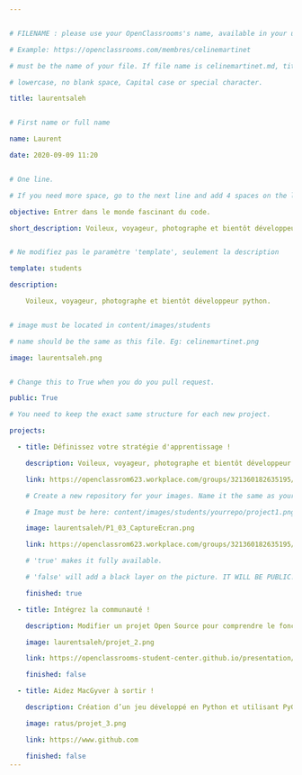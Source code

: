 ```yaml
---


# FILENAME : please use your OpenClassrooms's name, available in your url.

# Example: https://openclassrooms.com/membres/celinemartinet

# must be the name of your file. If file name is celinemartinet.md, title is celinemartinet.

# lowercase, no blank space, Capital case or special character.

title: laurentsaleh


# First name or full name

name: Laurent

date: 2020-09-09 11:20


# One line.

# If you need more space, go to the next line and add 4 spaces on the left, as in 'description'.

objective: Entrer dans le monde fascinant du code.

short_description: Voileux, voyageur, photographe et bientôt développeur python.


# Ne modifiez pas le paramètre 'template', seulement la description

template: students

description:

    Voileux, voyageur, photographe et bientôt développeur python.


# image must be located in content/images/students

# name should be the same as this file. Eg: celinemartinet.png

image: laurentsaleh.png


# Change this to True when you do you pull request.

public: True

# You need to keep the exact same structure for each new project.

projects:

  - title: Définissez votre stratégie d'apprentissage !

    description: Voileux, voyageur, photographe et bientôt développeur python.

    link: https://openclassrom623.workplace.com/groups/321360182635195/permalink/321362302634983

    # Create a new repository for your images. Name it the same as your nickname and profile picture.

    # Image must be here: content/images/students/yourrepo/project1.png

    image: laurentsaleh/P1_03_CaptureEcran.png

    link: https://openclassrom623.workplace.com/groups/321360182635195/permalink/321362302634983

    # 'true' makes it fully available.

    # 'false' will add a black layer on the picture. IT WILL BE PUBLIC!

    finished: true

  - title: Intégrez la communauté !

    description: Modifier un projet Open Source pour comprendre le fonctionnement de Git, Github et pull requests.

    image: laurentsaleh/projet_2.png

    link: https://openclassrooms-student-center.github.io/presentation/students/ratus.html

    finished: false

  - title: Aidez MacGyver à sortir !

    description: Création d’un jeu développé en Python et utilisant PyGame.

    image: ratus/projet_3.png

    link: https://www.github.com

    finished: false
---
```

